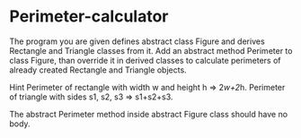 # Perimeter-calculator
The program you are given defines abstract class Figure and derives Rectangle and Triangle classes from it.
Add an abstract method Perimeter to class Figure, than override it in derived classes to calculate perimeters of already created Rectangle and Triangle objects.

Hint
Perimeter of rectangle with width w and height h => 2*w+2*h.
Perimeter of triangle with sides s1, s2, s3 => s1+s2+s3.

The abstract Perimeter method inside abstract Figure class should have no body.
